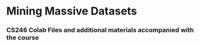 # Mining Massive Datasets

### CS246 Colab Files and additional materials accompanied with the course

